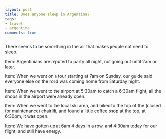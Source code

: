 ```yaml
---
layout: post
title: Does anyone sleep in Argentina?
tags:
- travel
- argentina
comments: true
---
```

There seems to be something in the air that makes people not need to sleep.

Item: Argentinians are reputed to party all night, not going out until 2am or
later.

Item: When we went on a tour starting at 7am on Sunday, our guide said
everyone else on the road was coming home from Saturday night.

Item: When we went to the airport at 5:30am to catch a 6:30am flight, all the
shops in the airport were already open.

Item: When we went to the local ski area, and hiked to the top of the (closed
for maintenance) chairlift, and found a little coffee shop at the top, at
6:30pm, it was open.

Item: We have gotten up at 6am 4 days in a row, and 4:30am today for our
flight, and still have energy.

